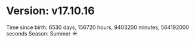 # Version: v17.10.16
Time since birth: 6530 days, 156720 hours, 9403200 minutes, 564192000 seconds
Season: Summer ☀️
